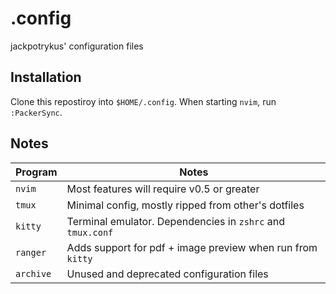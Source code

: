 # .config

jackpotrykus' configuration files

## Installation

Clone this repostiroy into `$HOME/.config`. When starting `nvim`, run `:PackerSync`.

## Notes

| __Program__ | __Notes__                                                  |
|-------------|------------------------------------------------------------|
| `nvim`      | Most features will require v0.5 or greater                 |
| `tmux`      | Minimal config, mostly ripped from other's dotfiles        |
| `kitty`     | Terminal emulator. Dependencies in `zshrc` and `tmux.conf` |
| `ranger`    | Adds support for pdf + image preview when run from `kitty` |
| `archive`   | Unused and deprecated configuration files                  |
